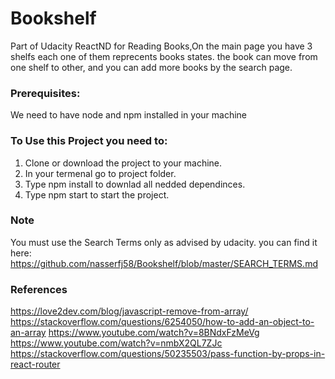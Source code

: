 # Bookshelf
Part of Udacity ReactND for Reading Books,On the main page you have 3 shelfs each one of them reprecents books states.
the book can move from one shelf to other, and you can add more books by the search page.

### Prerequisites:
We need to have node and npm installed in your machine

### To Use this Project you need to:

1. Clone or download the project to your machine.
2. In your termenal go to project folder.
3. Type npm install to downlad all nedded dependinces.
4. Type npm start to start the project.

### Note 
You must use the Search Terms only as advised by udacity. you can find
it here: https://github.com/nasserfj58/Bookshelf/blob/master/SEARCH_TERMS.md

### References
https://love2dev.com/blog/javascript-remove-from-array/
https://stackoverflow.com/questions/6254050/how-to-add-an-object-to-an-array
https://www.youtube.com/watch?v=8BNdxFzMeVg
https://www.youtube.com/watch?v=nmbX2QL7ZJc
https://stackoverflow.com/questions/50235503/pass-function-by-props-in-react-router










